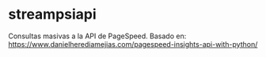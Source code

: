 # streampsiapi
Consultas masivas a la API de PageSpeed.
Basado en: https://www.danielherediamejias.com/pagespeed-insights-api-with-python/
